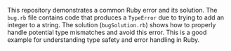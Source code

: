 This repository demonstrates a common Ruby error and its solution. The `bug.rb` file contains code that produces a `TypeError` due to trying to add an integer to a string.  The solution (`bugSolution.rb`) shows how to properly handle potential type mismatches and avoid this error. This is a good example for understanding type safety and error handling in Ruby.